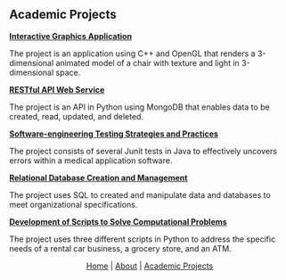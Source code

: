 ## Academic Projects

**[Interactive Graphics Application](https://github.com/cliffsmay/3Dchair)**							         						            

The project is an application using C++ and OpenGL that renders a 3-dimensional 
animated model of a chair with texture and light in 3-dimensional space.


**[RESTful API Web Service](https://github.com/cliffsmay/RESTfulAPI)**	
												
The project is an API in Python using MongoDB that enables data to be created, 
read, updated, and deleted.


**[Software-engineering Testing Strategies and Practices](https://github.com/cliffsmay/Junit)**	
						
The project consists of several Junit tests in Java to effectively uncovers errors 
within a medical application software.


**[Relational Database Creation and Management](https://github.com/cliffsmay/SQL)**	

The project uses SQL to created and manipulate data and databases to meet 
organizational specifications.


**[Development of Scripts to Solve Computational Problems](https://github.com/cliffsmay/Scripts)**	
	
The project uses three different scripts in Python to address the specific needs 
of a rental car business, a grocery store, and an ATM.




<p align="center">
  <a href="https://cliffsmay.github.io/index.html">Home</a> |
  <a href="https://cliffsmay.github.io/about.html">About</a> |
  <a href="https://cliffsmay.github.io/academicprojects.html">Academic Projects</a> 
  
</p>
